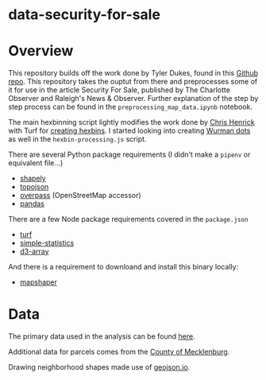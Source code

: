 # data-security-for-sale

# Overview
This repository builds off the work done by Tyler Dukes, found in this [Github repo](https://github.com/mcclatchy-southeast/security_for_sale). This repository takes the ouptut from there and preprocesses some of it for use in the article Security For Sale, published by The Charlotte Observer and Raleigh's News & Observer. Further explanation of the step by step process can be found in the `preprocessing_map_data.ipynb` notebook.

The main hexbinning script lightly modifies the work done by [Chris Henrick](https://gist.github.com/clhenrick) with Turf for [creating hexbins](https://gist.github.com/clhenrick/5787a12a8bf3b02821839e4f9556d997). I started looking into creating [Wurman dots](https://www.esri.com/arcgis-blog/products/js-api-arcgis/mapping/wurman-dots-bringing-back-the-60s/) as well in the `hexbin-processing.js` script.

There are several Python package requirements (I didn't make a `pipenv` or equivalent file...)
  - [shapely](https://shapely.readthedocs.io/en/stable/manual.html)
  - [topojson](https://github.com/mattijn/topojson)
  - [overpass](https://github.com/mvexel/overpass-api-python-wrapper) (OpenStreetMap accessor)
  - [pandas](https://pandas.pydata.org/)

There are a few Node package requirements covered in the `package.json`
  - [turf](https://turfjs.org/)
  - [simple-statistics](https://www.npmjs.com/package/simple-statistics)
  - [d3-array](https://github.com/d3/d3-array)

And there is a requirement to downloand and install this binary locally:
  - [mapshaper](https://github.com/mbloch/mapshaper/)


# Data
The primary data used in the analysis can be found [here](https://github.com/mcclatchy-southeast/security_for_sale).

Additional data for parcels comes from the [County of Mecklenburg](http://maps.co.mecklenburg.nc.us/openmapping/data.html?search=tax%20parcel%20ownership%20data).

Drawing neighborhood shapes made use of [geojson.io](geojson.io).
